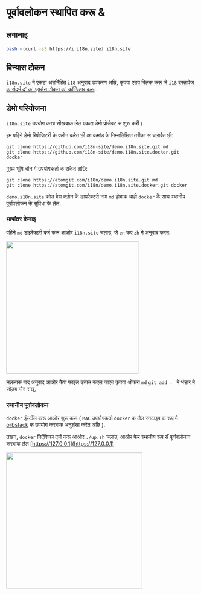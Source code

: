 # पूर्वावलोकन स्थापित करू &

## लगानाइ

```sh
bash <(curl -sS https://i.i18n.site) i18n.site
```

## विन्यास टोकन

`i18n.site` मे एकटा अंतर्निहित `i18` अनुवाद उपकरण अछि, कृपया [एतय क्लिक करू जे `i18` दस्तावेज क संदर्भ द' क' एक्सेस टोकन क' कॉन्फ़िगर करू](/i18/use) .

## डेमो परियोजना

`i18n.site` उपयोग करब सीखबाक लेल एकटा डेमो प्रोजेक्ट स शुरू करी।

हम पहिने डेमो रिपोजिटरी के क्लोन करैत छी आ कमांड के निम्नलिखित तरीका स चलाबैत छी:

```
git clone https://github.com/i18n-site/demo.i18n.site.git md
git clone https://github.com/i18n-site/demo.i18n.site.docker.git docker
```

मुख्य भूमि चीन मे उपयोगकर्ता क सकैत अछि:

```
git clone https://atomgit.com/i18n/demo.i18n.site.git md
git clone https://atomgit.com/i18n/demo.i18n.site.docker.git docker
```

`demo.i18n.site` कोड बेस क्लोन कें डायरेक्टरी नाम `md` होबाक चाही `docker` कें साथ स्थानीय पूर्वावलोकन कें सुविधा कें लेल.

### भाषांतर केनाइ

पहिने `md` डाइरेक्टरी दर्ज करू आओर `i18n.site` चलाउ, जे `en` कए `zh` मे अनुवाद करत.

<img src="https://p.3ti.site/1721114619.avif" style="width:350px">

चललाक बाद अनुवाद आओर कैश फाइल उत्पन्न कएल जाएत कृपया ओकरा `md` `git add . ` मे भंडार मे जोड़ब मोन राखू.

### स्थानीय पूर्वावलोकन

`docker` इंस्टॉल करू आओर शुरू करू ( `MAC` उपयोगकर्ता `docker` क लेल रनटाइम क रूप मे [orbstack](https://orbstack.dev) क उपयोग करबाक अनुशंसा करैत अछि ).

तखन, `docker` निर्देशिका दर्ज करू आओर `./up.sh` चलाउ, आओर फेर स्थानीय रूप सँ पूर्वावलोकन करबाक लेल [https://127.0.0.1](https://127.0.0.1)

<img src="//p.3ti.site/1721104238.avif" style="width:360px">